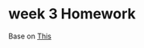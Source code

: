 # week 3 Homework
Base on  [This](https://docs.google.com/viewer?a=v&pid=sites&srcid=YnUuYWMudGh8c2lyaW50aG9ybnxneDo1YzlkMGJiOWQ4OGNjMzg3)

